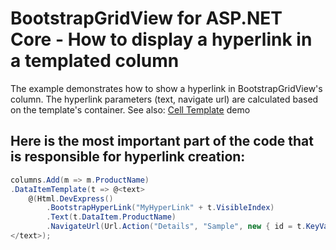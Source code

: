 # BootstrapGridView for ASP.NET Core - How to display a hyperlink in a templated column
The example demonstrates how to show a hyperlink in BootstrapGridView's column. The hyperlink parameters (text, navigate url) are calculated based on the template's container.
See also: [Cell Template](https://demos.devexpress.com/aspnetcore-bootstrap/GridView-Templates#CellTemplate) demo 

## Here is the most important part of the code that is responsible for hyperlink creation:
```csharp
columns.Add(m => m.ProductName)
.DataItemTemplate(t => @<text>
	@(Html.DevExpress()
		.BootstrapHyperLink("MyHyperLink" + t.VisibleIndex)
		.Text(t.DataItem.ProductName)
		.NavigateUrl(Url.Action("Details", "Sample", new { id = t.KeyValue })))
</text>);
```
